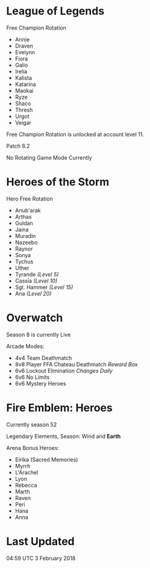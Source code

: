 # League of Legends

Free Champion Rotation

- Annie
- Draven
- Evelynn
- Fiora
- Galio
- Irelia
- Kalista
- Katarina
- Maokai
- Ryze
- Shaco
- Thresh
- Urgot
- Veigar

Free Champion Rotation is unlocked at account level 11.

Patch 8.2

No Rotating Game Mode Currently

# Heroes of the Storm

Hero Free Rotation

- Anub'arak
- Arthas
- Guldan
- Jaina
- Muradin
- Nazeebo
- Raynor
- Sonya
- Tychus
- Uther
- Tyrande *(Level 5)*
- Cassia *(Level 10)*
- Sgt. Hammer *(Level 15)*
- Ana *(Level 20)*

# Overwatch

Season 8 is currently Live

Arcade Modes:

- 4v4 Team Deathmatch
- 8v8 Player FFA Chateau Deathmatch *Reward Box*
- 6v6 Lockout Elimination *Changes Daily*
- 6v6 No Limits
- 6v6 Mystery Heroes

# Fire Emblem: Heroes

Currently season 52

Legendary Elements, Season: Wind and **Earth**

Arena Bonus Heroes:

- Eirika (Sacred Memories)
- Myrrh
- L'Arachel
- Lyon
- Rebecca
- Marth
- Raven
- Peri
- Hana
- Anna

# Last Updated

04:59 UTC 3 February 2018
